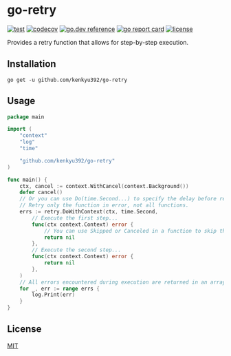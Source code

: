 # go-retry

[![test](https://github.com/kenkyu392/go-retry/workflows/test/badge.svg?branch=master)](https://github.com/kenkyu392/go-retry)
[![codecov](https://codecov.io/gh/kenkyu392/go-retry/branch/master/graph/badge.svg)](https://codecov.io/gh/kenkyu392/go-retry)
[![go.dev reference](https://img.shields.io/badge/go.dev-reference-00ADD8?logo=go)](https://pkg.go.dev/github.com/kenkyu392/go-retry)
[![go report card](https://goreportcard.com/badge/github.com/kenkyu392/go-retry)](https://goreportcard.com/report/github.com/kenkyu392/go-retry)
[![license](https://img.shields.io/github/license/kenkyu392/go-retry)](LICENSE)

Provides a retry function that allows for step-by-step execution.

## Installation

```
go get -u github.com/kenkyu392/go-retry
```

## Usage

```go
package main

import (
	"context"
	"log"
	"time"

	"github.com/kenkyu392/go-retry"
)

func main() {
	ctx, cancel := context.WithCancel(context.Background())
	defer cancel()
	// Or you can use Do(time.Second...) to specify the delay before retrying.
	// Retry only the function in error, not all functions.
	errs := retry.DoWithContext(ctx, time.Second,
		// Execute the first step...
		func(ctx context.Context) error {
			// You can use Skipped or Canceled in a function to skip the current function or cancel all remaining functions.
			return nil
		},
		// Execute the second step...
		func(ctx context.Context) error {
			return nil
		},
	)
	// All errors encountered during execution are returned in an array.
	for _, err := range errs {
		log.Print(err)
	}
}
```

## License

[MIT](LICENSE)
